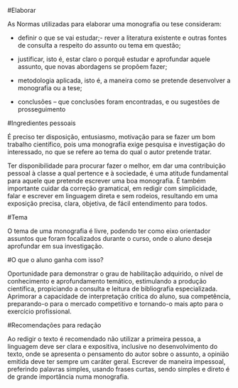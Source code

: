 #Elaborar

As Normas utilizadas para elaborar uma monografia ou tese consideram:

+ definir o que se vai estudar;- rever a literatura existente e outras fontes de consulta
a respeito do assunto ou tema em questão; 

+ justificar, isto é, estar claro o porquê estudar e aprofundar aquele assunto, que
novas abordagens se propõem fazer;

+ metodologia aplicada, isto é, a maneira como se pretende desenvolver a
monografia ou a tese;

+ conclusões – que conclusões foram encontradas, e ou sugestões de prosseguimento

#Ingredientes pessoais

É preciso ter disposição, entusiasmo, motivação para se fazer um bom trabalho
científico, pois uma monografia exige pesquisa e investigação do interessado, no que se
refere ao tema do qual o autor pretende tratar.

Ter disponibilidade para procurar fazer o melhor, em dar uma contribuição pessoal à
classe a qual pertence e à sociedade, é uma atitude fundamental para aquele que
pretende escrever uma boa monografia. É também importante cuidar da correção
gramatical, em redigir com simplicidade, falar e escrever em linguagem direta e sem
rodeios, resultando em uma exposição precisa, clara, objetiva, de fácil entendimento para
todos. 

#Tema

O tema de uma monografia é livre, podendo ter como eixo orientador assuntos que foram
focalizados durante o curso, onde o aluno deseja aprofundar em sua investigação.

#O que o aluno ganha com isso?

Oportunidade para demonstrar
o grau de habilitação adquirido, o nível de conhecimento e aprofundamento temático,
estimulando a produção científica, propiciando a consulta e leitura de bibliografia
especializada. Aprimorar a capacidade de
interpretação crítica do aluno, sua competência, preparando-o para o
mercado competitivo e tornando-o mais apto para o exercício profissional.

#Recomendações para redação

Ao redigir o texto é recomendado não utilizar a primeira pessoa, a linguagem deve ser
clara e expositiva, inclusive no desenvolvimento do texto, onde se apresenta o
pensamento do autor sobre o assunto, a opinião emitida deve ter sempre um caráter geral.
Escrever de maneira impessoal, preferindo palavras simples, usando frases curtas, sendo
simples e direto é de grande importância numa monografia. 

